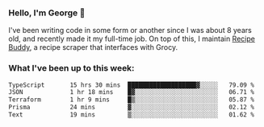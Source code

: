 ### Hello, I'm George 👋

I've been writing code in some form or another since I was about 8 years old, and recently made it my full-time job. On top of this, I maintain [Recipe Buddy](https://github.com/georgegebbett/recipe-buddy), a recipe scraper that interfaces with Grocy.  

<!--
**georgegebbett/georgegebbett** is a ✨ _special_ ✨ repository because its `README.md` (this file) appears on your GitHub profile.

Here are some ideas to get you started:

- 🔭 I’m currently working on ...
- 🌱 I’m currently learning ...
- 👯 I’m looking to collaborate on ...
- 🤔 I’m looking for help with ...
- 💬 Ask me about ...
- 📫 How to reach me: ...
- 😄 Pronouns: ...
- ⚡ Fun fact: ...
-->

### What I've been up to this week:
<!--START_SECTION:waka-->

```txt
TypeScript       15 hrs 30 mins  ███████████████████▓░░░░░   79.09 %
JSON             1 hr 18 mins    █▓░░░░░░░░░░░░░░░░░░░░░░░   06.71 %
Terraform        1 hr 9 mins     █▒░░░░░░░░░░░░░░░░░░░░░░░   05.87 %
Prisma           24 mins         ▓░░░░░░░░░░░░░░░░░░░░░░░░   02.12 %
Text             19 mins         ▒░░░░░░░░░░░░░░░░░░░░░░░░   01.62 %
```

<!--END_SECTION:waka-->
